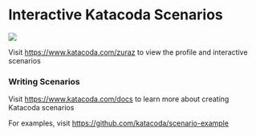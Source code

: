 # Interactive Katacoda Scenarios

[![](http://shields.katacoda.com/katacoda/zuraz/count.svg)](https://www.katacoda.com/zuraz "Get your profile on Katacoda.com")

Visit https://www.katacoda.com/zuraz to view the profile and interactive scenarios

### Writing Scenarios
Visit https://www.katacoda.com/docs to learn more about creating Katacoda scenarios

For examples, visit https://github.com/katacoda/scenario-example
